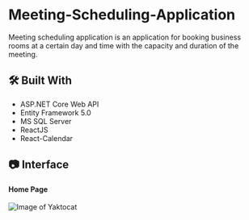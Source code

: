 # Meeting-Scheduling-Application
Meeting scheduling application is an application for booking business rooms at a certain day and time with the capacity and duration of the meeting.

## 🛠️ Built With
* ASP.NET Core Web API
* Entity Framework 5.0
* MS SQL Server
* ReactJS
* React-Calendar

## 📷 Interface

#### Home Page
![Image of Yaktocat]()